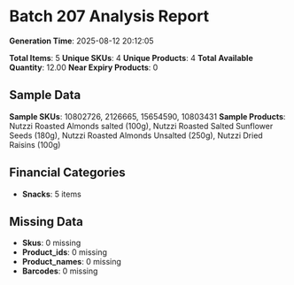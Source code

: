 # Batch 207 Analysis Report

**Generation Time**: 2025-08-12 20:12:05

**Total Items**: 5
**Unique SKUs**: 4
**Unique Products**: 4
**Total Available Quantity**: 12.00
**Near Expiry Products**: 0

## Sample Data
**Sample SKUs**: 10802726, 2126665, 15654590, 10803431
**Sample Products**: Nutzzi Roasted Almonds salted (100g), Nutzzi Roasted Salted Sunflower Seeds (180g), Nutzzi Roasted Almonds Unsalted (250g), Nutzzi Dried Raisins (100g)

## Financial Categories
- **Snacks**: 5 items

## Missing Data
- **Skus**: 0 missing
- **Product_ids**: 0 missing
- **Product_names**: 0 missing
- **Barcodes**: 0 missing
